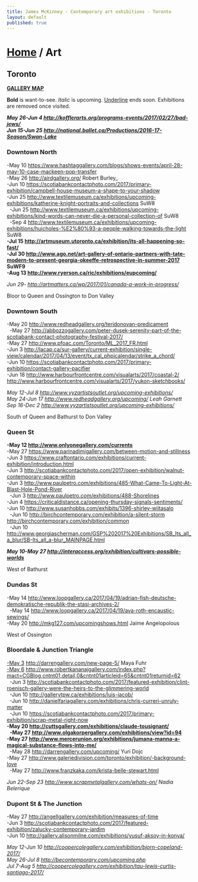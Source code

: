 ```yaml
---
title: James McKinney - Contemporary art exhibitions - Toronto
layout: default
published: true
---
```


# [Home](/) / Art

## Toronto

**[GALLERY MAP](https://www.google.com/maps/d/u/0/edit?mid=1sMiga7vQsqWdqEVQCqHsxjX2jeU)**

<p><span class="glyphicon glyphicon-info-sign" aria-hidden="true"></span> <strong>Bold</strong> is want-to-see. <em>Italic</em> is upcoming. <u>Underline</u> ends soon. Exhibitions are removed once visited.</p>

_**May 26-Jun 4 <http://kofflerarts.org/programs-events/2017/02/27/bad-jews/>**_  
_**Jun 15-Jun 25 <http://national.ballet.ca/Productions/2016-17-Season/Swan-Lake>**_  

### Downtown North

-May 10 <https://www.hashtaggallery.com/blogs/shows-events/april-28-may-10-case-mackeen-pop-transfer>  
-May 26 <http://airdgallery.org/> Robert Burley_  
-Jun 10 <https://scotiabankcontactphoto.com/2017/primary-exhibition/campbell-house-museum-a-shape-to-your-shadow>  
-Jun 25 <http://www.textilemuseum.ca/exhibitions/upcoming-exhibitions/katherine-knight-portraits-and-collections> SuW8  
  -Jun 25 <http://www.textilemuseum.ca/exhibitions/upcoming-exhibitions/kind-words-can-never-die-a-personal-collection-of> SuW8  
  -Sep 4 <http://www.textilemuseum.ca/exhibitions/upcoming-exhibitions/huicholes-%E2%80%93-a-people-walking-towards-the-light> SuW8  
**-Jul 15 <http://artmuseum.utoronto.ca/exhibition/its-all-happening-so-fast/>**  
**-Jul 30 <http://www.ago.net/art-gallery-of-ontario-partners-with-tate-modern-to-present-georgia-okeeffe-retrospective-in-summer-2017> SuWF9**  
**-Aug 13 <http://www.ryerson.ca/ric/exhibitions/eupcoming/>**  

_Jun 29- <http://artmatters.ca/wp/2017/01/canada-a-work-in-progress/>_  

<span class="glyphicon glyphicon-info-sign" aria-hidden="true"></span> Bloor to Queen and Ossington to Don Valley

### Downtown South

-May 20 <http://www.redheadgallery.org/teridonovan-predicament>  
  -May 27 <http://abbozzogallery.com/peter-dusek-serenity-part-of-the-scotiabank-contact-photography-festival-2017/>  
-May 27 <http://www.pfoac.com/Toronto/ML_2017_FR.html>  
-Jun 3 <http://lacap.ca/sur-gallery/current-exhibition/single-view/calendar/2017/04/13/event/tx_cal_phpicalendar/strike_a_chord/>  
-Jun 10 <https://scotiabankcontactphoto.com/2017/primary-exhibition/contact-gallery-pacifier>  
-Jun 18 <http://www.harbourfrontcentre.com/visualarts/2017/coastal-2/> <http://www.harbourfrontcentre.com/visualarts/2017/yukon-sketchbooks/>  

_May 12-Jul 8 <http://www.yyzartistsoutlet.org/upcoming-exhibitions/>_  
_May 24-Jun 17 <http://www.redheadgallery.org/upcoming/> Leah Garnett_  
_Sep 16-Dec 2 <http://www.yyzartistsoutlet.org/upcoming-exhibitions/>_  

<span class="glyphicon glyphicon-info-sign" aria-hidden="true"></span> South of Queen and Bathurst to Don Valley

### Queen St

**-May 12 <http://www.onlyonegallery.com/currents>**  
-May 27 <https://www.parinadimigallery.com/between-motion-and-stillness>  
-Jun 3 <https://www.craftontario.com/exhibitions/current-exhibition/introduction.html>  
-Jun 3 <http://scotiabankcontactphoto.com/2017/open-exhibition/walnut-contemporary-space-within>  
-Jun 3 <http://www.paulpetro.com/exhibitions/485-What-Came-To-Light-At-Blast-Hole-Pond-River>  
  -Jun 3 <http://www.paulpetro.com/exhibitions/488-Shorelines>  
-Jun 4 <https://criticaldistance.ca/opening-thursday-signals-sentiments/>  
-Jun 10 <http://www.susanhobbs.com/exhibits/1396-shirley-wiitasalo>  
  -Jun 10 <http://birchcontemporary.com/exhibition/a-silent-storm> <http://birchcontemporary.com/exhibition/common>  
  -Jun 10 <http://www.georgiascherman.com/GSP%202017%20Exhibitions/SB_Its_all_a_blur/SB-Its_all_a-blur_MAINPAGE.html>  

_**May 10-May 27 <http://interaccess.org/exhibition/cultivars-possible-worlds>**_  

<span class="glyphicon glyphicon-info-sign" aria-hidden="true"></span> West of Bathurst

### Dundas St

-May 14 <http://www.loopgallery.ca/2017/04/19/adrian-fish-deutsche-demokratische-republik-the-stasi-archives-2/>  
  -May 14 <http://www.loopgallery.ca/2017/04/19/ava-roth-encaustic-sewings/>  
-May 20 <http://mkg127.com/upcomingshows.html> Jaime Angelopolous

<span class="glyphicon glyphicon-info-sign" aria-hidden="true"></span> West of Ossington

### Bloordale & Junction Triangle

<u>-May 3</u> <http://darrengallery.com/new-page-5/> Maya Fuhr  
<u>-May 6</u> <http://www.robertkananajgallery.com/index.php?mact=CGBlog,cntnt01,detail,0&cntnt01articleid=65&cntnt01returnid=62>  
  -Jun 3 <http://scotiabankcontactphoto.com/2017/featured-exhibition/clint-roenisch-gallery-were-the-heirs-to-the-glimmering-world>  
  -Jun 10 <http://gallerytpw.ca/exhibitions/luis-jacob/>  
  -Jun 10 <http://danielfariagallery.com/exhibitions/chris-curreri-unruly-matter>  
  -Jun 10 <https://scotiabankcontactphoto.com/2017/primary-exhibition/scrap-metal-right-now>  
**-May 20 <http://cuttsgallery.com/exhibitions/claude-tousignant/>**  
  **-May 27 <http://www.olgakorpergallery.com/exhibitions/view?id=94>**  
**-May 27 <http://www.mercerunion.org/exhibitions/jumana-manna-a-magical-substance-flows-into-me/>**  
  -May 28 <http://darrengallery.com/upcoming/> Yuri Dojc  
-May 27 <http://www.galeriedivision.com/toronto/exhibition/-background-love>  
  -May 27 <http://www.franzkaka.com/krista-belle-stewart.html>  

_Jun 22-Sep 23 <http://www.scrapmetalgallery.com/whats-on/> Nadia Belerique_  

### Dupont St & The Junction

-May 27 <http://angellgallery.com/exhibition/measures-of-time>  
-Jun 3 <http://scotiabankcontactphoto.com/2017/featured-exhibition/zalucky-contemporary-jardim>  
-Jun 10 <http://gallery.alisonmilne.com/exhibitions/yusuf-aksoy-in-konya/>  

_May 12-Jun 10 <http://coopercolegallery.com/exhibition/bjorn-copeland-2017/>_  
_May 26-Jul 8 <http://becontemporary.com/upcoming.php>_  
_Jul 7-Aug 5 <http://coopercolegallery.com/exhibition/tau-lewis-curtis-santiago-2017/>_  
